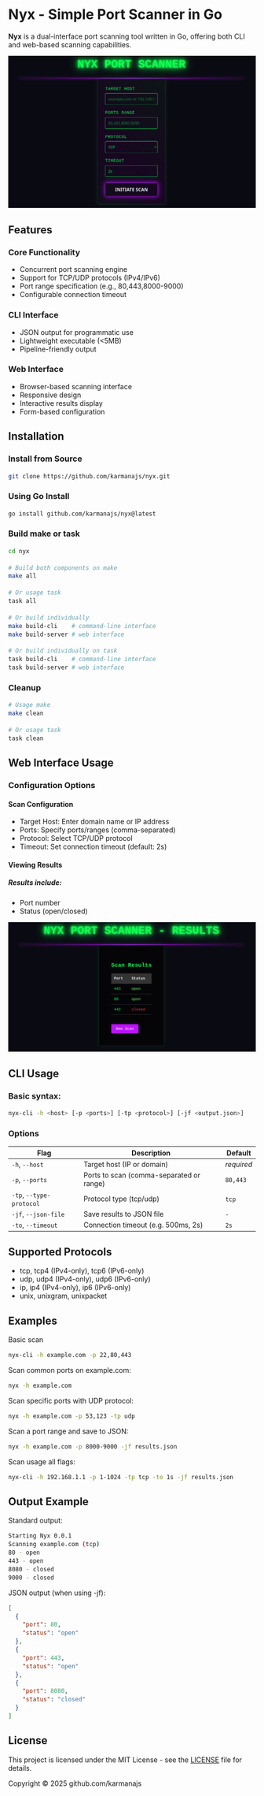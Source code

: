 # Nyx - Simple Port Scanner in Go

**Nyx** is a dual-interface port scanning tool written in Go, offering both CLI and web-based scanning capabilities.

![Nyx Web Interface](screenshots/web-interface.png)

## Features

### Core Functionality
- Concurrent port scanning engine
- Support for TCP/UDP protocols (IPv4/IPv6)
- Port range specification (e.g., 80,443,8000-9000)
- Configurable connection timeout

### CLI Interface
- JSON output for programmatic use
- Lightweight executable (<5MB)
- Pipeline-friendly output

### Web Interface
- Browser-based scanning interface
- Responsive design
- Interactive results display
- Form-based configuration


## Installation

### Install from Source
```bash
git clone https://github.com/karmanajs/nyx.git
```

### Using Go Install
```bash
go install github.com/karmanajs/nyx@latest
```

### Build make or task
```bash
cd nyx

# Build both components on make
make all

# Or usage task
task all

# Or build individually
make build-cli    # command-line interface
make build-server # web interface

# Or build individually on task
task build-cli    # command-line interface
task build-server # web interface
```

### Cleanup
```bash
# Usage make
make clean

# Or usage task
task clean
```

## Web Interface Usage

### Configuration Options

#### Scan Configuration
- Target Host: Enter domain name or IP address
- Ports: Specify ports/ranges (comma-separated)
- Protocol: Select TCP/UDP protocol
- Timeout: Set connection timeout (default: 2s)

#### Viewing Results

##### Results include:
- Port number
- Status (open/closed)

![Check result](screenshots/check-result.png)


## CLI Usage

### Basic syntax:
```bash
nyx-cli -h <host> [-p <ports>] [-tp <protocol>] [-jf <output.json>]
```


### Options

| Flag               | Description                              | Default   |
|--------------------|------------------------------------------|-----------|
| `-h`, `--host`     | Target host (IP or domain)               | *required*|
| `-p`, `--ports`    | Ports to scan (comma-separated or range) | `80,443`  |
| `-tp`, `--type-protocol` | Protocol type (tcp/udp)            | `tcp`     |
| `-jf`, `--json-file`	| Save results to JSON file	            | `- `      |
| `-to`, `--timeout` 	|Connection timeout (e.g. 500ms, 2s)	| `2s`      |

## Supported Protocols
- tcp, tcp4 (IPv4-only), tcp6 (IPv6-only)
- udp, udp4 (IPv4-only), udp6 (IPv6-only)
- ip, ip4 (IPv4-only), ip6 (IPv6-only)
- unix, unixgram, unixpacket

## Examples

Basic scan
```bash
nyx-cli -h example.com -p 22,80,443
```

Scan common ports on example.com:
```bash
nyx -h example.com
```

Scan specific ports with UDP protocol:
```bash
nyx -h example.com -p 53,123 -tp udp
```

Scan a port range and save to JSON:
```bash
nyx -h example.com -p 8000-9000 -jf results.json
```

Scan usage all flags:
```bash
nyx-cli -h 192.168.1.1 -p 1-1024 -tp tcp -to 1s -jf results.json
```

## Output Example
Standard output:
```bash
Starting Nyx 0.0.1
Scanning example.com (tcp)
80 - open
443 - open
8080 - closed
9000 - closed
```
JSON output (when using -jf):
```json
[
  {
    "port": 80,
    "status": "open"
  },
  {
    "port": 443,
    "status": "open"
  },
  {
    "port": 8080,
    "status": "closed"
  }
]
```

## License
This project is licensed under the MIT License - see the [LICENSE](LICENSE) file for details.

Copyright © 2025 github.com/karmanajs